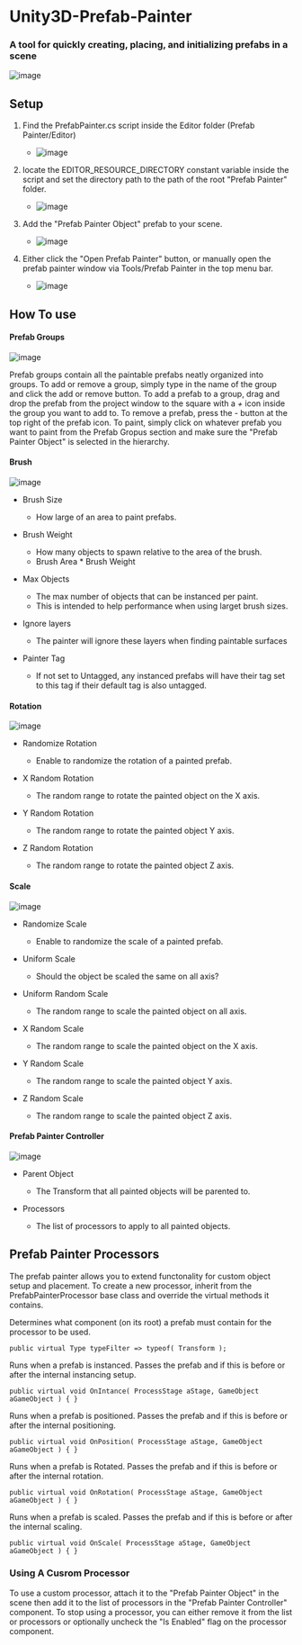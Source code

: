 # Unity3D-Prefab-Painter

### A tool for quickly creating, placing, and initializing prefabs in a scene 

![image](https://user-images.githubusercontent.com/40306723/219966379-9972dd5b-fefd-4056-856c-642d7fda1f15.png)

## Setup
1. Find the PrefabPainter.cs script inside the Editor folder (Prefab Painter/Editor) 
   - ![image](https://user-images.githubusercontent.com/40306723/219966927-d95d87a3-7ebe-4fe9-ad75-da97ac5a4a18.png)

2. locate the EDITOR_RESOURCE_DIRECTORY constant variable inside the script and set the directory path to the path of the root "Prefab Painter" folder.
   - ![image](https://user-images.githubusercontent.com/40306723/219966876-aa8668ee-7ac6-4196-846e-ba8370a920e8.png)

3. Add the "Prefab Painter Object" prefab to your scene.
   - ![image](https://user-images.githubusercontent.com/40306723/219966852-ee16a07a-3883-436e-a04b-b5f03755f334.png)

4. Either click the "Open Prefab Painter" button, or manually open the prefab painter window via Tools/Prefab Painter in the top menu bar.
   - ![image](https://user-images.githubusercontent.com/40306723/219966782-f9637b6f-c826-487d-8219-c9be337007b8.png)
   
## How To use

#### Prefab Groups
![image](https://user-images.githubusercontent.com/40306723/219969418-8ceb7419-bba1-47bc-a682-8aaacea9b2cb.png)

Prefab groups contain all the paintable prefabs neatly organized into groups. To add or remove a group, simply type in the name of the group and click the add or remove button. To add a prefab to a group, drag and drop the prefab from the project window to the square with a *+* icon inside the group you want to add to. To remove a prefab, press the *-* button at the top right of the prefab icon. To paint, simply click on whatever prefab you want to paint from the Prefab Gropus section and make sure the "Prefab Painter Object" is selected in the hierarchy.

#### Brush
![image](https://user-images.githubusercontent.com/40306723/219969081-d50f2114-82c3-4c34-b302-ec0fc6a30924.png)

- Brush Size
  - How large of an area to paint prefabs.

- Brush Weight
  -  How many objects to spawn relative to the area of the brush.
  -  Brush Area * Brush Weight

- Max Objects
  - The max number of objects that can be instanced per paint.
  - This is intended to help performance when using larget brush sizes.

- Ignore layers
  - The painter will ignore these layers when finding paintable surfaces

- Painter Tag
  - If not set to Untagged, any instanced prefabs will have their tag set to this tag if their default tag is also untagged.

#### Rotation
![image](https://user-images.githubusercontent.com/40306723/219969070-47d13c9f-d813-47d6-88c6-f71221feeca9.png)

- Randomize Rotation
  - Enable to randomize the rotation of a painted prefab.

- X Random Rotation
  - The random range to rotate the painted object on the X axis.
  
- Y Random Rotation
  - The random range to rotate the painted object Y axis.
  
- Z Random Rotation
  - The random range to rotate the painted object Z axis.

#### Scale
![image](https://user-images.githubusercontent.com/40306723/219969047-91645f6a-a6f7-4be2-9389-58a1b68fca59.png)

- Randomize Scale
  - Enable to randomize the scale of a painted prefab.
  
- Uniform Scale
  - Should the object be scaled the same on all axis?
  
- Uniform Random Scale
  - The random range to scale the painted object on all axis.

- X Random Scale
  - The random range to scale the painted object on the X axis.
  
- Y Random Scale
  - The random range to scale the painted object Y axis.
  
- Z Random Scale
  - The random range to scale the painted object Z axis.

#### Prefab Painter Controller
![image](https://user-images.githubusercontent.com/40306723/219969022-c75232d4-c395-4454-80d7-1ffd10171b2a.png)

- Parent Object
  - The Transform that all painted objects will be parented to.
  
- Processors
  - The list of processors to apply to all painted objects.

## Prefab Painter Processors
The prefab painter allows you to extend functonality for custom object setup and placement. To create a new processor, inherit from the PrefabPainterProcessor base class and override the virtual methods it contains.

Determines what component (on its root) a prefab must contain for the processor to be used. 
```
public virtual Type typeFilter => typeof( Transform );
```

Runs when a prefab is instanced. Passes the prefab and if this is before or after the internal instancing setup.  
```
public virtual void OnIntance( ProcessStage aStage, GameObject aGameObject ) { }
```

Runs when a prefab is positioned. Passes the prefab and if this is before or after the internal positioning.  
```
public virtual void OnPosition( ProcessStage aStage, GameObject aGameObject ) { }
```

Runs when a prefab is Rotated. Passes the prefab and if this is before or after the internal rotation.  
```
public virtual void OnRotation( ProcessStage aStage, GameObject aGameObject ) { }
```

Runs when a prefab is scaled. Passes the prefab and if this is before or after the internal scaling.  
```
public virtual void OnScale( ProcessStage aStage, GameObject aGameObject ) { }
```

### Using A Cusrom Processor
To use a custom processor, attach it to the "Prefab Painter Object" in the scene then add it to the list of processors in the "Prefab Painter Controller" component.
To stop using a processor, you can either remove it from the list or processors or optionally uncheck the "Is Enabled" flag on the processor component.
